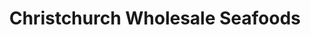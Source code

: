 ---
title: "Christchurch Wholesale Seafoods"
url: /christchurch/christchurch-wholesale-seafoods/
shop: Fisch
---